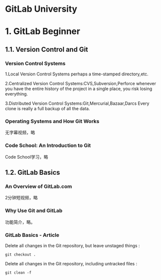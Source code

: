 # GitLab University

# 1. GitLab Beginner
## 1.1. Version Control and Git 

### Version Control Systems
1.Local Version Control Systems
perhaps a time-stamped directory,etc.

2.Centralized Version Control Systems:CVS,Subversion,Perforce
whenever you have the entire history of the project in a single place, you risk losing everything.

3.Distributed Version Control Systems:Git,Mercurial,Bazaar,Darcs
Every clone is really a full backup of all the data.

### Operating Systems and How Git Works
无字幕视频，略

### Code School: An Introduction to Git
Code School学习，略


## 1.2. GitLab Basics

### An Overview of GitLab.com
2分钟短视频，略

### Why Use Git and GitLab
功能简介，略。

### GitLab Basics - Article
Delete all changes in the Git repository, but leave unstaged things :
```
git checkout .
```
Delete all changes in the Git repository, including untracked files :
```
git clean -f
```

















































